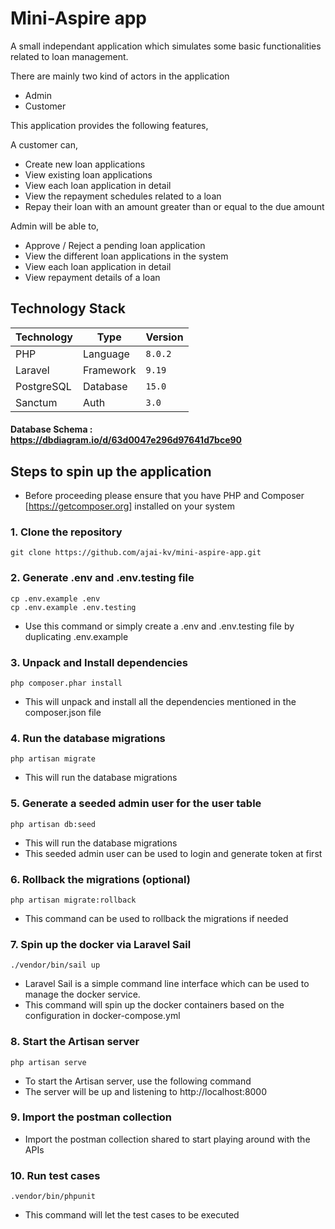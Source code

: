 # Mini-Aspire app

A small independant application which simulates some basic functionalities related to loan management.

There are mainly two kind of actors in the application

- Admin
- Customer

This application provides the following features,

A customer can,

- Create new loan applications
- View existing loan applications
- View each loan application in detail
- View the repayment schedules related to a loan
- Repay their loan with an amount greater than or equal to the due amount

Admin will be able to,

- Approve / Reject a pending loan application
- View the different loan applications in the system
- View each loan application in detail
- View repayment details of a loan

## Technology Stack

<table>
    <thead>
      <tr>
        <th>Technology</th>
        <th>Type</th>
        <th>Version</th>
      </tr>
    </thead>
    <tbody>
        <tr>
            <td>PHP</td>
            <td>Language</td>
            <td><code>8.0.2</code></td>
        </tr>
        <tr>
            <td>Laravel</td>
            <td>Framework</td>
            <td><code>9.19</code></td>
        </tr>
        <tr>
            <td>PostgreSQL</td>
            <td>Database</td>
            <td><code>15.0</code></td>
        </tr>
        <tr>
            <td>Sanctum</td>
            <td>Auth</td>
            <td><code>3.0</code></td>
        </tr>
    </tbody>
  </table>


#### Database Schema : https://dbdiagram.io/d/63d0047e296d97641d7bce90

## Steps to spin up the application

- Before proceeding please ensure that you have PHP and Composer [https://getcomposer.org] installed on your system

### 1. Clone the repository

    git clone https://github.com/ajai-kv/mini-aspire-app.git


### 2. Generate .env and .env.testing file

    cp .env.example .env
    cp .env.example .env.testing

- Use this command or simply create a .env and .env.testing file by duplicating .env.example

### 3. Unpack and Install dependencies

    php composer.phar install

- This will unpack and install all the dependencies mentioned in the composer.json file

### 4. Run the database migrations

    php artisan migrate

- This will run the database migrations

### 5. Generate a seeded admin user for the user table

    php artisan db:seed

- This will run the database migrations
- This seeded admin user can be used to login and generate token at first

### 6. Rollback the migrations (optional)

    php artisan migrate:rollback

- This command can be used to rollback the migrations if needed

### 7. Spin up the docker via Laravel Sail

    ./vendor/bin/sail up

- Laravel Sail is a simple command line interface which can be used to manage the docker service. 
- This command will spin up the docker containers based on the configuration in docker-compose.yml

### 8. Start the Artisan server

    php artisan serve

- To start the Artisan server, use the following command
- The server will be up and listening to http://localhost:8000

### 9. Import the postman collection

- Import the postman collection shared to start playing around with the APIs

### 10. Run test cases

    .vendor/bin/phpunit

- This command will let the test cases to be executed
